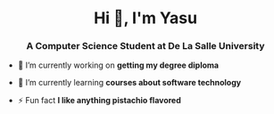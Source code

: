 <h1 align="center">Hi 👋, I'm Yasu</h1>
<h3 align="center">A Computer Science Student at De La Salle University</h3>

- 🔭 I’m currently working on **getting my degree diploma**

- 🌱 I’m currently learning **courses about software technology**

- ⚡ Fun fact **I like anything pistachio flavored**

